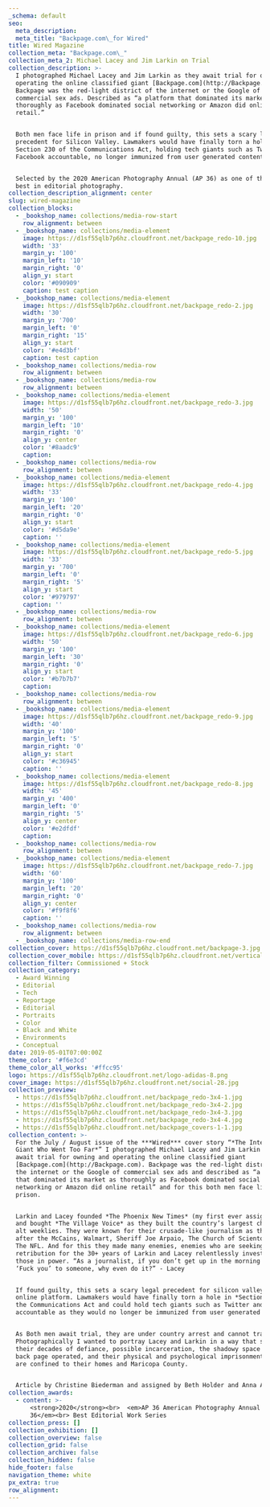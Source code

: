 ```yaml
---
_schema: default
seo:
  meta_description:
  meta_title: "Backpage.com\_for Wired"
title: Wired Magazine
collection_meta: "Backpage.com\_"
collection_meta_2: Michael Lacey and Jim Larkin on Trial
collection_description: >-
  I photographed Michael Lacey and Jim Larkin as they await trial for owning and
  operating the online classified giant [Backpage.com](http://Backpage.com).
  Backpage was the red-light district of the internet or the Google of
  commercial sex ads. Described as “a platform that dominated its market as
  thoroughly as Facebook dominated social networking or Amazon did online
  retail.”


  Both men face life in prison and if found guilty, this sets a scary legal
  precedent for Silicon Valley. Lawmakers would have finally torn a hole in
  Section 230 of the Communications Act, holding tech giants such as Twitter and
  Facebook accountable, no longer immunized from user generated content.


  Selected by the 2020 American Photography Annual (AP 36) as one of the year's
  best in editorial photography.
collection_description_alignment: center
slug: wired-magazine
collection_blocks:
  - _bookshop_name: collections/media-row-start
    row_alignment: between
  - _bookshop_name: collections/media-element
    image: https://d1sf55qlb7p6hz.cloudfront.net/backpage_redo-10.jpg
    width: '33'
    margin_y: '100'
    margin_left: '10'
    margin_right: '0'
    align_y: start
    color: '#090909'
    caption: test caption
  - _bookshop_name: collections/media-element
    image: https://d1sf55qlb7p6hz.cloudfront.net/backpage_redo-2.jpg
    width: '30'
    margin_y: '700'
    margin_left: '0'
    margin_right: '15'
    align_y: start
    color: '#e4d3bf'
    caption: test caption
  - _bookshop_name: collections/media-row
    row_alignment: between
  - _bookshop_name: collections/media-row
    row_alignment: between
  - _bookshop_name: collections/media-element
    image: https://d1sf55qlb7p6hz.cloudfront.net/backpage_redo-3.jpg
    width: '50'
    margin_y: '100'
    margin_left: '10'
    margin_right: '0'
    align_y: center
    color: '#8aadc9'
    caption:
  - _bookshop_name: collections/media-row
    row_alignment: between
  - _bookshop_name: collections/media-element
    image: https://d1sf55qlb7p6hz.cloudfront.net/backpage_redo-4.jpg
    width: '33'
    margin_y: '100'
    margin_left: '20'
    margin_right: '0'
    align_y: start
    color: '#d5da9e'
    caption: ''
  - _bookshop_name: collections/media-element
    image: https://d1sf55qlb7p6hz.cloudfront.net/backpage_redo-5.jpg
    width: '33'
    margin_y: '700'
    margin_left: '0'
    margin_right: '5'
    align_y: start
    color: '#979797'
    caption: ''
  - _bookshop_name: collections/media-row
    row_alignment: between
  - _bookshop_name: collections/media-element
    image: https://d1sf55qlb7p6hz.cloudfront.net/backpage_redo-6.jpg
    width: '50'
    margin_y: '100'
    margin_left: '30'
    margin_right: '0'
    align_y: start
    color: '#b7b7b7'
    caption:
  - _bookshop_name: collections/media-row
    row_alignment: between
  - _bookshop_name: collections/media-element
    image: https://d1sf55qlb7p6hz.cloudfront.net/backpage_redo-9.jpg
    width: '40'
    margin_y: '100'
    margin_left: '5'
    margin_right: '0'
    align_y: start
    color: '#c36945'
    caption: ''
  - _bookshop_name: collections/media-element
    image: https://d1sf55qlb7p6hz.cloudfront.net/backpage_redo-8.jpg
    width: '45'
    margin_y: '400'
    margin_left: '0'
    margin_right: '5'
    align_y: center
    color: '#e2dfdf'
    caption:
  - _bookshop_name: collections/media-row
    row_alignment: between
  - _bookshop_name: collections/media-element
    image: https://d1sf55qlb7p6hz.cloudfront.net/backpage_redo-7.jpg
    width: '60'
    margin_y: '100'
    margin_left: '20'
    margin_right: '0'
    align_y: center
    color: '#f9f8f6'
    caption: ''
  - _bookshop_name: collections/media-row
    row_alignment: between
  - _bookshop_name: collections/media-row-end
collection_cover: https://d1sf55qlb7p6hz.cloudfront.net/backpage-3.jpg
collection_cover_mobile: https://d1sf55qlb7p6hz.cloudfront.net/verticalcovers-13.jpg
collection_filter: Commissioned + Stock
collection_category:
  - Award Winning
  - Editorial
  - Tech
  - Reportage
  - Editorial
  - Portraits
  - Color
  - Black and White
  - Environments
  - Conceptual
date: 2019-05-01T07:00:00Z
theme_color: '#f6e3cd'
theme_color_all_works: '#ffcc95'
logo: https://d1sf55qlb7p6hz.cloudfront.net/logo-adidas-8.png
cover_image: https://d1sf55qlb7p6hz.cloudfront.net/social-28.jpg
collection_preview:
  - https://d1sf55qlb7p6hz.cloudfront.net/backpage_redo-3x4-1.jpg
  - https://d1sf55qlb7p6hz.cloudfront.net/backpage_redo-3x4-2.jpg
  - https://d1sf55qlb7p6hz.cloudfront.net/backpage_redo-3x4-3.jpg
  - https://d1sf55qlb7p6hz.cloudfront.net/backpage_redo-3x4-4.jpg
  - https://d1sf55qlb7p6hz.cloudfront.net/backpage_covers-1-1.jpg
collection_content: >-
  For the July / August issue of the ***Wired*** cover story “*The Internet
  Giant Who Went Too Far*” I photographed Michael Lacey and Jim Larkin as they
  await trial for owning and operating the online classified giant
  [Backpage.com](http://Backpage.com). Backpage was the red-light district of
  the internet or the Google of commercial sex ads and described as “a platform
  that dominated its market as thoroughly as Facebook dominated social
  networking or Amazon did online retail” and for this both men face life in
  prison.


  Larkin and Lacey founded *The Phoenix New Times* (my first ever assignment)
  and bought *The Village Voice* as they built the country’s largest chain of
  alt weeklies. They were known for their crusade-like journalism as they went
  after the McCains, Walmart, Sheriff Joe Arpaio, The Church of Scientology, and
  The NFL. And for this they made many enemies, enemies who are seeking
  retribution for the 30+ years of Larkin and Lacey relentlessly investigated
  those in power. “As a journalist, if you don’t get up in the morning and say
  ‘Fuck you’ to someone, why even do it?” - Lacey⁠


  If found guilty, this sets a scary legal precedent for silicon valley and any
  online platform. Lawmakers would have finally torn a hole in *Section 230* of
  the Communications Act and could hold tech giants such as Twitter and Facebook
  accountable as they would no longer be immunized from user generated content.


  As Both men await trial, they are under country arrest and cannot travel.
  Photographically I wanted to portray Lacey and Larkin in a way that spoke to
  their decades of defiance, possible incarceration, the shadowy space in which
  back page operated, and their physical and psychological imprisonment as they
  are confined to their homes and Maricopa County.


  Article by Christine Biederman and assigned by Beth Holder and Anna Alexander.
collection_awards:
  - content: >-
      <strong>2020</strong><br>  <em>AP 36 American Photography Annual
      36</em><br> Best Editorial Work Series
collection_press: []
collection_exhibition: []
collection_overview: false
collection_grid: false
collection_archive: false
collection_hidden: false
hide_footer: false
navigation_theme: white
px_extra: true
row_alignment:
---
```

